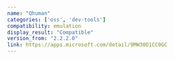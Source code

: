 ```yaml
---
name: "Qhuman"
categories: ['oss', 'dev-tools']
compatibility: emulation
display_result: "Compatible"
version_from: "2.2.2.0"
link: https://apps.microsoft.com/detail/9MW30D1CC0GC
---
```

